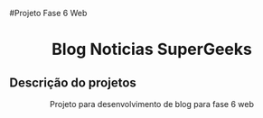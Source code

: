 #Projeto Fase 6 Web

<h1 align="center">Blog Noticias SuperGeeks</h1>

## Descrição do projetos
<p align="center">Projeto para desenvolvimento de blog para fase 6 web</p>